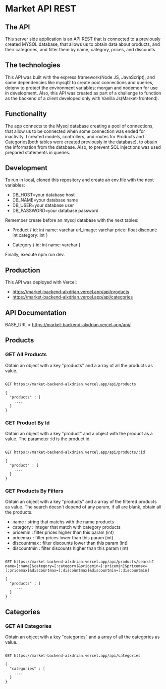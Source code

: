 # Market API REST

## The API

This server side application is an API REST that is connected to a previously created MYSQL database, that allows us to obtain data about products, and their categories, and filter them by name, category, prices, and discounts.

## The technologies

This API was built with the express framework(Node JS, JavaScript), and some dependencies like mysql2 to create pool connections and queries, dotenv to protect the environment variables; morgan and nodemon for use in development. Also, this API was created as part of a challenge to function as the backend of a client developed only with Vanilla Js(Market-frontend). 

## Functionality

The app connects to the Mysql database creating a pool of connections, that allow us to be connected when some connection was ended for inactivity. I created models, controllers, and routes for Products and Categories(both tables were created previously in the database), to obtain the information from the database. Also, to prevent SQL injections was used prepared statements in queries.

## Development

To run in local, cloned this repository and create an env.file with the next variables:
- DB_HOST=your database host
- DB_NAME=your database name
- DB_USER=your database user
- DB_PASSWORD=your database password

Remember create before an mysql database with the next tables:
- Product {
  id: int
  name: varchar
  url_image: varchar
  price: float
  discount: int
  category: int
}

- Category {
  id: int
  name: varchar
}

Finally, execute npm run dev.

## Production

This API was deployed with Vercel: 
- https://market-backend-alxdrian.vercel.app/api/products
- https://market-backend-alxdrian.vercel.app/api/categories

## API Documentation

BASE_URL = https://market-backend-alxdrian.vercel.app/api/

## Products

### GET All Products

Obtain an object with a key "products" and a array of all the products as value.

```shell

GET https://market-backend-alxdrian.vercel.app/api/products

{  
  "products" : [
    ....
  ]
}

```

### GET Product By Id

Obtain an object with a key "product" and a object with the product as a value. The parameter :id is the product id.

```shell

GET https://market-backend-alxdrian.vercel.app/api/products/:id

{  
  "product" : {
    ....
  }
}

```

### GET Products By Filters

Obtain an object with a key "products" and a array of the filtered products as value.
The search doesn't depend of any param, if all are blank, obtain all the products.

- name : string that matchs with the name products
- category : integer that match with category products
- pricemin : filter prices higher than this param (int)
- pricemax : filter prices lower than this param (int)
- discountmax : filter discounts lower than this param (int)
- discountmin : filter discounts higher than this param (int)

```shell

GET https://market-backend-alxdrian.vercel.app/api/products/search?name=[:name]&category=[:category]&pricemin=[:pricemin]&pricemax=[:pricemax]&discountmax=[:discountmax]&discountmin=[:discountmin]

{  
  "products" : [
    ....
  ]
}

```

## Categories

### GET All Categories 

Obtain an object with a key "categories" and a array of all the categories as value.

```shell

GET https://market-backend-alxdrian.vercel.app/api/categories

{  
  "categories" : [
    ....
  ]
}

```


